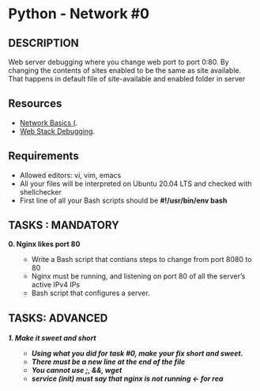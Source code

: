 <H1>Python - Network #0</h1>
<h2> DESCRIPTION </h2>
  <P> Web server debugging where you change web port to port 0:80. By changing the contents of sites enabled to be the same as site available. That happens in default file of site-available and enabled folder in server</p>
 <h2>Resources</h2>
<p>
<ul>
   <li><a href="https://intranet.alxswe.com/concepts/33">Network Basics (</a>.</li>
   <li><a href="https://intranet.alxswe.com/concepts/68">Web Stack Debugging</a>.</li>
</ul>
<h2>Requirements</h2>
</p>
<ul>
  <li>Allowed editors: vi, vim, emacs</li>
  <li>All your files will be interpreted on Ubuntu 20.04 LTS and checked with shellchecker</li>
  <li>First line of all your Bash scripts should be <b>#!/usr/bin/env bash</b></li>
</ul>
<h2>TASKS : MANDATORY</h2>
<p><b>0. Nginx likes port 80</b></p>
<ol>
   <ul>
      <li>Write a Bash script that contians steps to change from port 8080 to 80</li>
      <li>Nginx must be running, and listening on port 80 of all the server’s active IPv4 IPs</li></li>
      <li>Bash script that configures a server</a>.</li>
   </ul>
</ol>

<h2>TASKS: ADVANCED<h5>
<p><b>1. Make it sweet and short</b></p>
<ol>
    <ul>
      <li>Using what you did for task #0, make your fix short and sweet.</li>
       <li>There must be a new line at the end of the file</li>
       <li>You cannot use ;, &&, wget</li>
       <li>service (init) must say that nginx is not running ← for rea</li>
     </ul>
</ol>
<pre class="literal-block">
</pre>
<p><br/><br/></p>
